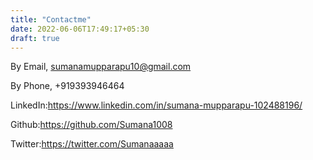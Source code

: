 ```yaml
---
title: "Contactme"
date: 2022-06-06T17:49:17+05:30
draft: true
---
```

By Email, sumanamupparapu10@gmail.com

By Phone, +919393946464

LinkedIn:https://www.linkedin.com/in/sumana-mupparapu-102488196/

Github:https://github.com/Sumana1008

Twitter:https://twitter.com/Sumanaaaaa


